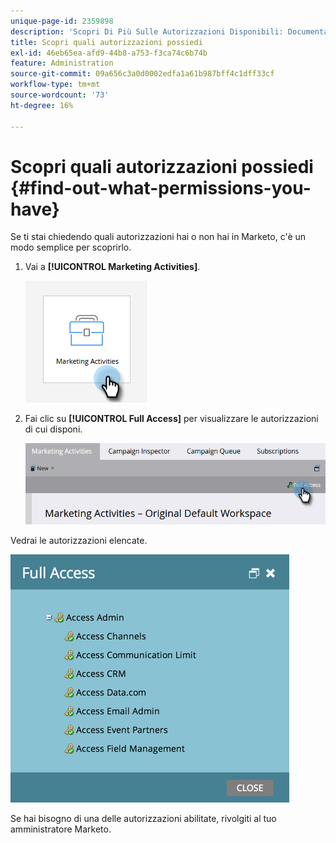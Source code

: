 ```yaml
---
unique-page-id: 2359898
description: 'Scopri Di Più Sulle Autorizzazioni Disponibili: Documentazione Di Marketo - Documentazione Del Prodotto'
title: Scopri quali autorizzazioni possiedi
exl-id: 46eb65ea-afd9-44b8-a753-f3ca74c6b74b
feature: Administration
source-git-commit: 09a656c3a0d0002edfa1a61b987bff4c1dff33cf
workflow-type: tm+mt
source-wordcount: '73'
ht-degree: 16%

---
```


# Scopri quali autorizzazioni possiedi {#find-out-what-permissions-you-have}

Se ti stai chiedendo quali autorizzazioni hai o non hai in Marketo, c&#39;è un modo semplice per scoprirlo.

1. Vai a **[!UICONTROL Marketing Activities]**.

   ![](assets/find-out-what-permissions-you-have-1.png)

1. Fai clic su **[!UICONTROL Full Access]** per visualizzare le autorizzazioni di cui disponi.

   ![](assets/find-out-what-permissions-you-have-2.png)

Vedrai le autorizzazioni elencate.

![](assets/find-out-what-permissions-you-have-3.png)

Se hai bisogno di una delle autorizzazioni abilitate, rivolgiti al tuo amministratore Marketo.
